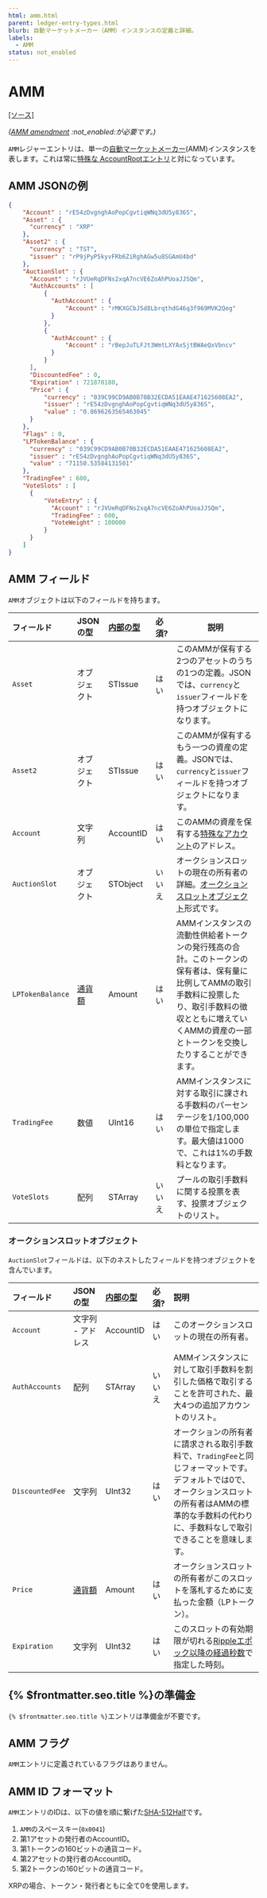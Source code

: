 ```yaml
---
html: amm.html
parent: ledger-entry-types.html
blurb: 自動マーケットメーカー（AMM）インスタンスの定義と詳細。
labels:
  - AMM
status: not_enabled
---
```

# AMM
[[ソース]](https://github.com/xrplf/rippled/blob/c1e4bfb08bcc9f187d794a71d653003a6148dc68/src/ripple/protocol/impl/LedgerFormats.cpp#L265-L275 "Source")

_([AMM amendment](../../../../resources/known-amendments.md#amm) :not_enabled:が必要です。)_

`AMM`レジャーエントリは、単一の[自動マーケットメーカー](../../../../concepts/tokens/decentralized-exchange/automated-market-makers.md)(AMM)インスタンスを表します。これは常に[特殊な AccountRootエントリ](accountroot.md#ammの特殊なaccountrootエントリ)と対になっています。


## AMM JSONの例

```json
{
    "Account" : "rE54zDvgnghAoPopCgvtiqWNq3dU5y836S",
    "Asset" : {
      "currency" : "XRP"
    },
    "Asset2" : {
      "currency" : "TST",
      "issuer" : "rP9jPyP5kyvFRb6ZiRghAGw5u8SGAmU4bd"
    },
    "AuctionSlot" : {
      "Account" : "rJVUeRqDFNs2xqA7ncVE6ZoAhPUoaJJSQm",
      "AuthAccounts" : [
          {
            "AuthAccount" : {
                "Account" : "rMKXGCbJ5d8LbrqthdG46q3f969MVK2Qeg"
            }
          },
          {
            "AuthAccount" : {
                "Account" : "rBepJuTLFJt3WmtLXYAxSjtBWAeQxVbncv"
            }
          }
      ],
      "DiscountedFee" : 0,
      "Expiration" : 721870180,
      "Price" : {
          "currency" : "039C99CD9AB0B70B32ECDA51EAAE471625608EA2",
          "issuer" : "rE54zDvgnghAoPopCgvtiqWNq3dU5y836S",
          "value" : "0.8696263565463045"
      }
    },
    "Flags" : 0,
    "LPTokenBalance" : {
      "currency" : "039C99CD9AB0B70B32ECDA51EAAE471625608EA2",
      "issuer" : "rE54zDvgnghAoPopCgvtiqWNq3dU5y836S",
      "value" : "71150.53584131501"
    },
    "TradingFee" : 600,
    "VoteSlots" : [
      {
          "VoteEntry" : {
            "Account" : "rJVUeRqDFNs2xqA7ncVE6ZoAhPUoaJJSQm",
            "TradingFee" : 600,
            "VoteWeight" : 100000
          }
      }
    ]
}
```

## AMM フィールド

`AMM`オブジェクトは以下のフィールドを持ちます。

| フィールド        | JSONの型             | [内部の型](../../binary-format.md)       | 必須?      | 説明         |
|:-----------------|:--------------------|:------------------|:----------|--------------|
| `Asset`          | オブジェクト          | STIssue           | はい       | このAMMが保有する2つのアセットのうちの1つの定義。JSONでは、`currency`と`issuer`フィールドを持つオブジェクトになります。 |
| `Asset2`         | オブジェクト          | STIssue           | はい       | このAMMが保有するもう一つの資産の定義。JSONでは、`currency`と`issuer`フィールドを持つオブジェクトになります。 |
| `Account`     | 文字列               | AccountID         | はい       | このAMMの資産を保有する[特殊なアカウント](accountroot.md#ammの特殊なaccountrootエントリ)のアドレス。 |
| `AuctionSlot`    | オブジェクト          | STObject          | いいえ     | オークションスロットの現在の所有者の詳細。[オークションスロットオブジェクト](#オークションスロットオブジェクト)形式です。|
| `LPTokenBalance` | [通貨額](../../data-types/basic-data-types.md#通貨額の指定)           | Amount            | はい       | AMMインスタンスの流動性供給者トークンの発行残高の合計。このトークンの保有者は、保有量に比例してAMMの取引手数料に投票したり、取引手数料の徴収とともに増えていくAMMの資産の一部とトークンを交換したりすることができます。 |
| `TradingFee`     | 数値                 | UInt16            | はい       | AMMインスタンスに対する取引に課される手数料のパーセンテージを1/100,000の単位で指定します。最大値は1000で、これは1%の手数料となります。 |
| `VoteSlots`      | 配列                 | STArray           | いいえ     | プールの取引手数料に関する投票を表す、投票オブジェクトのリスト。|

### オークションスロットオブジェクト

`AuctionSlot`フィールドは、以下のネストしたフィールドを持つオブジェクトを含んでいます。

| フィールド        | JSONの型             | [内部の型](../../binary-format.md)       | 必須?      | 説明         |
|:----------------|:--------------------|:------------------|:----------|:--|
| `Account`       | 文字列 - アドレス     | AccountID         | はい       | このオークションスロットの現在の所有者。 |
| `AuthAccounts`  | 配列                 | STArray           | いいえ     | AMMインスタンスに対して取引手数料を割引した価格で取引することを許可された、最大4つの追加アカウントのリスト。 |
| `DiscountedFee` | 文字列               | UInt32            | はい       | オークションの所有者に請求される取引手数料で、`TradingFee`と同じフォーマットです。デフォルトでは0で、オークションスロットの所有者はAMMの標準的な手数料の代わりに、手数料なしで取引できることを意味します。 |
| `Price`         | [通貨額](../../data-types/basic-data-types.md#通貨額の指定)           | Amount            | はい       | オークションスロットの所有者がこのスロットを落札するために支払った金額（LPトークン）。 |
| `Expiration`    | 文字列               | UInt32            | はい       | このスロットの有効期限が切れる[Rippleエポック以降の経過秒数](../../data-types/basic-data-types.md#時間の指定)で指定した時刻。 |

## {% $frontmatter.seo.title %}の準備金

`{% $frontmatter.seo.title %}`エントリは準備金が不要です。

## AMM フラグ

`AMM`エントリに定義されているフラグはありません。

## AMM ID フォーマット

`AMM`エントリのIDは、以下の値を順に繋げた[SHA-512Half](../../data-types/basic-data-types.md#hashes)です。

1. `AMM`のスペースキー(`0x0041`)
2. 第1アセットの発行者のAccountID。
3. 第1トークンの160ビットの通貨コード。
4. 第2アセットの発行者のAccountID。
5. 第2トークンの160ビットの通貨コード。

XRPの場合、トークン・発行者ともに全て0を使用します。
